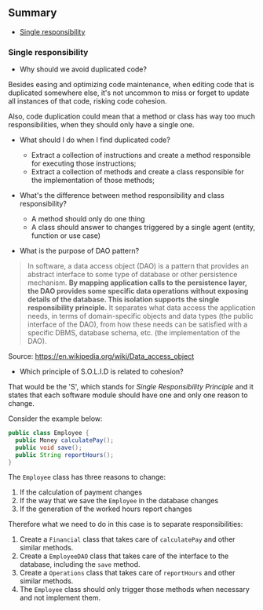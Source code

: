 ## Summary

- [Single responsibility](#single-responsibility)

### Single responsibility

- Why should we avoid duplicated code?

Besides easing and optimizing code maintenance, when editing code that is duplicated somewhere else, it's not uncommon to miss or forget to update all instances of that code, risking code cohesion.

Also, code duplication could mean that a method or class has way too much responsibilities, when they should only have a single one.

- What should I do when I find duplicated code?
    - Extract a collection of instructions and create a method responsible for executing those instructions;
    - Extract a collection of methods and create a class responsible for the implementation of those methods;

- What's the difference between method responsibility and class responsibility?
    - A method should only do one thing
    - A class should answer to changes triggered by a single agent (entity, function or use case) 

- What is the purpose of DAO pattern?

> In software, a data access object (DAO) is a pattern that provides an abstract interface to some type of database or other persistence mechanism. **By mapping application calls to the persistence layer, the DAO provides some specific data operations without exposing details of the database. This isolation supports the single responsibility principle.** It separates what data access the application needs, in terms of domain-specific objects and data types (the public interface of the DAO), from how these needs can be satisfied with a specific DBMS, database schema, etc. (the implementation of the DAO).

Source: https://en.wikipedia.org/wiki/Data_access_object

- Which principle of S.O.L.I.D is related to cohesion?

That would be the 'S', which stands for _Single Responsibility Principle_ and it states that each software module should have one and only one reason to change.

Consider the example below:

```java
public class Employee {
  public Money calculatePay();
  public void save();
  public String reportHours();
}
```

The `Employee` class has three reasons to change:

1. If the calculation of payment changes
2. If the way that we save the `Employee` in the database changes
3. If the generation of the worked hours report changes

Therefore what we need to do in this case is to separate responsibilities:

1. Create a `Financial` class that takes care of `calculatePay` and other similar methods.
2. Create a `EmployeeDAO` class that takes care of the interface to the database, including the `save` method.
3. Create a `Operations` class that takes care of `reportHours` and other similar methods.
4. The `Employee` class should only trigger those methods when necessary and not implement them.
